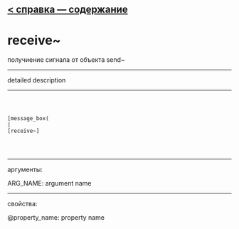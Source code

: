 [< справка — содержание](ceammc_lib.html)
---

# receive~


получиение сигнала от объекта send~

---

detailed description
<br>


---


```



[message_box(                                 
|
[receive~]


            
```

---
аргументы:

ARG_NAME: argument name<br>

---
свойства:

@property_name: property name<br>

